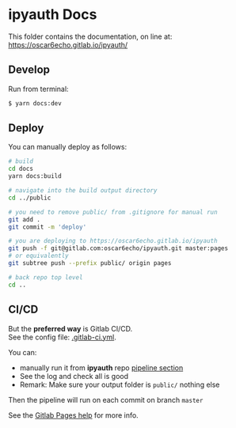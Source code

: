 # ipyauth Docs

This folder contains the documentation, on line at: https://oscar6echo.gitlab.io/ipyauth/

## Develop

Run from terminal:

```bash
$ yarn docs:dev
```


## Deploy

You can manually deploy as follows:

```bash
# build
cd docs
yarn docs:build

# navigate into the build output directory
cd ../public

# you need to remove public/ from .gitignore for manual run
git add .
git commit -m 'deploy'

# you are deploying to https://oscar6echo.gitlab.io/ipyauth
git push -f git@gitlab.com:oscar6echo/ipyauth.git master:pages
# or equivalently
git subtree push --prefix public/ origin pages

# back repo top level
cd ..
```


## CI/CD

But the **preferred way** is Gitlab CI/CD.  
See the config file: [.gitlab-ci.yml](../.gitlab-ci.yml).

You can:
+ manually run it from **ipyauth** repo [pipeline section](https://gitlab.com/oscar6echo/ipyauth/pipelines)
+ See the log and check all is good
+ Remark: Make sure your output folder is `public/` nothing else

Then the pipeline will run on each commit on branch `master`

See the [Gitlab Pages help](https://gitlab.com/help/user/project/pages/index.md) for more info.

